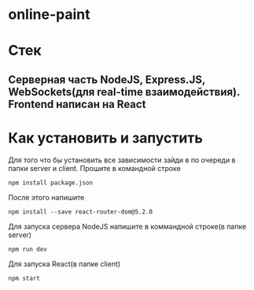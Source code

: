# online-paint
Стек
========================
Серверная часть NodeJS, Express.JS, WebSockets(для real-time взаимодействия).
Frontend написан на React
--------------------------  
Как установить и запустить
========================
Для того что бы установить все зависимости зайди в по очереди в папки server и client. Прошите в командной строке
```
npm install package.json
```
После этого напишите 
```
npm install --save react-router-dom@5.2.0
```
Для запуска сервера NodeJS напишите в коммандной строке(в папке server)
```
npm run dev
```
Для запуска React(в папке client)
```
npm start
```
